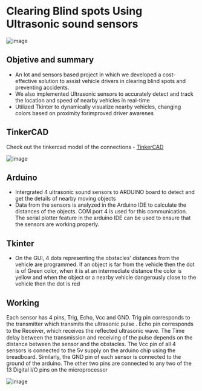 # Clearing Blind spots Using Ultrasonic sound sensors

![image](https://github.com/charansingh25/clearing-blind-spots/assets/104901834/d2c0d5e7-b1c4-42f7-bc7a-cc9c59c76218)

## Objetive and summary
* An Iot and sensors based project in which we developed a cost-effective solution to assist vehicle drivers in clearing blind
spots and preventing accidents.
* We also implemented Ultrasonic sensors to accurately detect and track the location and
speed of nearby vehicles in real-time
* Utilized Tkinter to dynamically visualize nearby vehicles, changing colors based
on proximity forimproved driver awarenes

## TinkerCAD

Check out the tinkercad model of the connections - [TinkerCAD](https://www.tinkercad.com/things/desTyeIwnWf-serial-communication-attempt/editel?sharecode=NzNrlqZZhKk1uK5iBHZDVh_5k9bap95PaLXEoZBweaU)


![image](https://github.com/charansingh25/clearing-blind-spots/assets/104901834/9d250293-75d2-4984-8d7d-044e8d80dd63)


## Arduino 

* Intergrated 4 ultrasonic sound sensors to ARDUINO board to detect and get the details of nearby moving objects
* Data from the sensors is analyzed in the Arduino IDE to calculate the distances of the objects. COM port 4 is used for this communication. The serial plotter feature in the arduino IDE can be used to ensure that the sensors are working properly.

## Tkinter 

* On the GUI, 4 dots representing the obstacles’ distances from the vehicle are programmed. If an object is far from the vehicle then the dot is of Green color, when it is at an intermediate distance the color is yellow and when the object or a nearby vehicle dangerously close to the vehicle then the dot is red

## Working 

Each sensor has 4 pins, Trig, Echo, Vcc and GND. Trig pin corresponds to the transmitter which transmits the ultrasonic pulse . Echo pin corresponds to the Receiver, which receives the reﬂected ultrasonic wave. The Time delay between the transmission and receiving of the pulse depends on the distance between the sensor and the obstacles. The Vcc pin of all 4 sensors is connected to the 5v supply on the arduino chip using the breadboard. Similarly, the GND pin of each sensor is connected to the ground of the arduino. The other two pins are connected to any two of the 13 Digital I/O pins on the microprocessor

![image](https://github.com/charansingh25/clearing-blind-spots/assets/104901834/8af2616e-f827-46ec-bdd4-8dfc8b3f0edc)



